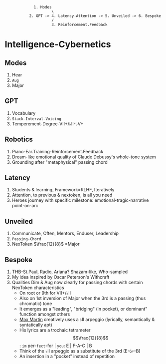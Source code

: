                  1. Modes
                         \
               2. GPT -> 4. Latency.Attention -> 5. Unveiled -> 6. Bespoke
                         /
                         3. Reinforcement.Feedback


# Intelligence-Cybernetics

## Modes
1. Hear
2. `Aug`
3. Major
## GPT
1. Vocabulary
2. `Stack-Interval-Voicing`
3. Temperement-Degree-VII+/♭II-♭V+
## Robotics
1. Piano-Ear.Training-Reinforcement.Feedback
2. Dream-like emotional quality of Claude Debussy's whole-tone system
3. Grounding after "metaphysical" passing chord
## Latency
1. Students & learning, Framework=RLHF, Iteratively
2. Attention, to previous & nextoken, is all you need
3. Heroes journey with specific milestone: emotional-tragic-narrative point-on-arc
## Unveiled
1. Communicate, Often, Mentors, Enduser, Leadership
2. `Passing-Chord`
3. NexToken $\frac{12}{8}$ =Major
## Bespoke
1. THB-St.Paul, Radio, Ariana? Shazam-like, Who-sampled
2. My idea inspired by Oscar Peterson's Withcraft
3. Qualities Dim & Aug now clearly for passing chords with certain NexToken characteristics
   - On root or 9th for VII+/♭II
   - Also on 1st inversion of Major when the 3rd is a passing (thus chromatic) tone
   - It emerges as a "leading", "bridging" (in pocket), or dominant" function amongst others
   - [Max Martin](https://www.youtube.com/watch?v=VtQorLzzbQw) creatively uses a ♭II arpeggio (lyrically, semantically & syntatically apt)
   - His lyrics are a trochaic tetrameter $$\frac{12}{8}$$: `im` per-`fect`-for | `you`: E | F-A-C | B
   - Think of the ♭II arpeggio as a substitute of the 3rd (E-`G♯`-B)
   - An insertion in a "pocket" instead of repetition
